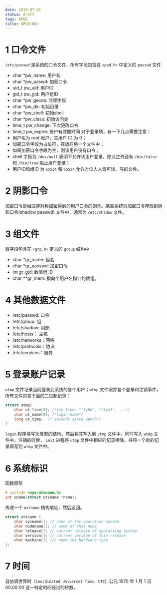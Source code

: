 ```yaml
---
date: 2019-07-01
status: draft
tags: APUE
title: APUE(06)
---
```


# 1 口令文件
`/etc/passwd` 是系统的口令文件，所有字段包含在 `<pwd.h>` 中定义的 `passwd` 文件
- char *pw_name: 用户名
- char *pw_paswd: 加密口令
- uid_t pw_uid: 用户ID
- gid_t pw_gid: 用户组ID
- char *pw_gecos: 注释字段
- char *pw_dir: 初始目录
- char *pw_shell: 初始shell
- char *pw_class: 初始访问类
- time_t pw_change: 下次更改口令
- time_t pw_expire: 账户有效期时间
对于登录项，有一下几点需要注意：
- 用户名为 root 账户，其用户 ID 为 0；
- 加密口令字段为占位符，存放在另一个文件中；
- 如果加密口令字段为空，则该用户没有口令；
- shell 字段为 `/dev/null` 表明不允许该用户登录，除此之外还有 `/bin/false` 和 `/bin/true` 阻止用户登录；
- 用户ID和组ID 为 `65534` 和 `65534` 允许方位人人皆可读、写的文件。

# 2 阴影口令
加密口令是经过非对称加密得到的用户口令的副本。某些系统将加密口令存放到阴影口令(shadow passwd) 文件中，通常为 `/etc/shadow` 文件。

# 3 组文件
器字段包含在 `<grp.h>` 定义的 `group` 结构中
- char *gr_name: 组名
- char *gr_passwd: 加密口令
- int gr_gid: 数值组 ID
- char **gr_mem: 指向个用户名指针的数组。

# 4 其他数据文件
- /etc/passwd: 口令
- /etc/group: 组
- /etc/shadow: 阴影
- /etc/hosts： 主机
- /etc/networks：网络
- /etc/protocols：协议
- /etc/services：服务

# 5 登录账户记录
`utmp` 文件记录当前登录到系统的各个用户；`wtmp` 文件跟踪各个登录和注销事件，所有文件包含下面的二进制记录：
```c
struct utmp{
    char ut_line[8]; /*tty line: "ttyh0", "ttyh1", ...*/
    char ut_name[8]; /*login name*/
    long ut_time;  /* seconds since epoch*/
}
```
`login` 程序填写次类型的结构，然后将其写入到 `utmp` 文件中，同时写入 `wtmp` 文件中。注销的时候， `init` 进程将 `utmp` 文件中相应的记录擦除，并将一个新的记录填写到 `wtmp` 文件中。

# 6 系统标识
函数原型
```c
# include <sys/utsname.h>
int uname(struct utsname *name);
```
传递一个 `ustname` 结构地址，然后返回。
```c
struct utsname {
    char sysname[]; // name of the operation system
    char nodename[]; // name of this node
    char release[]; // current release of operatiing system
    char version[]; // current version of thie release
    char machine[]; /// name the hardware type
};
```

# 7 时间
自协调世界时（`Coordinated Universal Time, UTC`): 公元 1970 年 1 月 1 日 00:00:00 这一特定时间经过的秒数。